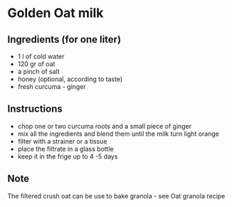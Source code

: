 # Golden Oat milk

## Ingredients (for one liter)

- 1 l of cold water
- 120 gr of oat
- a pinch of salt
- honey (optional, according to taste)
- fresh curcuma - ginger

## Instructions

- chop one or two curcuma roots and a small piece of ginger
- mix all the ingredients and blend them until the milk turn light orange
- filter with a strainer or a tissue
- place the filtrate in a glass bottle
- keep it in the frige up to 4 -5 days


## Note

The filtered crush oat can be use to bake granola - see Oat granola recipe
